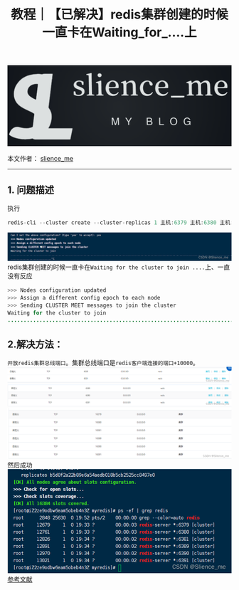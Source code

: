 ﻿---
layout: post
title: 教程｜【已解决】redis集群创建的时候一直卡在Waiting_for_....上
categories: [教程]
description: 【已解决】redis集群创建的时候一直卡在Waiting for the cluster to join ....上、一直没有反应
keywords: 教程, 服务器, redis
mermaid: false
sequence: false
flow: false
mathjax: false
mindmap: false
mindmap2: false
---

![img](/images/posts/logo_slienceme3.png)

本文作者： [slience_me](https://slienceme.cn/)

---

## 1. 问题描述
执行

```java
redis-cli --cluster create --cluster-replicas 1 主机:6379 主机:6380 主机:6381 主机:6389 主机:6390 主机:6391
```

![Alt Text](/images/posts/1a036ced1d174d26b9de5a4db602d72d.png)
redis集群创建的时候一直卡在`Waiting for the cluster to join ....`上、一直没有反应
```java
>>> Nodes configuration updated
>>> Assign a different config epoch to each node
>>> Sending CLUSTER MEET messages to join the cluster
Waiting for the cluster to join
.....................................................................................................................................................................................
```

## 2.解决方法：
`开放redis集群总线端口`。集群总线端口是`redis客户端连接的端口+10000`。
![Alt Text](/images/posts/f9608b46c1d04a5daca245bfcfe1dcdd.png)
![Alt Text](/images/posts/8224fe378aaf44a1bf67d03ce482cecd.png)
![Alt Text](/images/posts/3d3fdddfca3544e8b61e7441d1328620.png)
然后成功
![Alt Text](/images/posts/3ab94e42e3c743818ae88a8eefa7c478.png)
[参考文献](https://www.cnblogs.com/zhangdashuaige/p/16904912.html)
